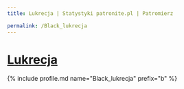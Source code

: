 ```yaml
---
title: Lukrecja | Statystyki patronite.pl | Patromierz

permalink: /Black_lukrecja
---
```


# [Lukrecja](https://patronite.pl/Black_lukrecja)

{% include profile.md name="Black_lukrecja" prefix="b" %}
